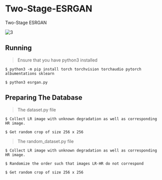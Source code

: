 # Two-Stage-ESRGAN
Two-Stage ESRGAN

![3](https://user-images.githubusercontent.com/42980126/144039574-10f76cca-dd3c-4755-a86b-d2b56aa8e22c.png)

## Running
> Ensure that you have python3 installed

`$ python3 -m pip install torch torchvision torchaudio pytorch albumentations sklearn`

`$ python3 esrgan.py`
 
## Preparing The Database
> The dataset.py file

`$ Collect LR image with unknown degradation as well as corresponding HR image.`

`$ Get random crop of size 256 x 256`
  
  
 > The random_dataset.py file

`$ Collect LR image with unknown degradation as well as corresponding HR image.`

`$ Randomize the order such that images LR-HR do not correspond`

`$ Get random crop of size 256 x 256`
  
 

